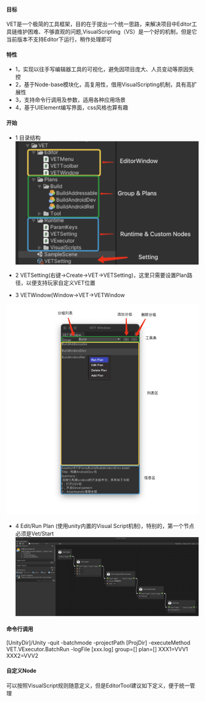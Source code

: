 #### 目标
VET是一个极简的工具框架，目的在于提出一个统一思路，来解决项目中Editor工具链维护困难、不够直观的问题,VisualScripting（VS）是一个好的机制，但是它当前版本不支持Editor下运行，稍作处理即可

#### 特性
- 1，实现以往手写编辑器工具的可视化，避免因项目庞大、人员变动等原因失控
- 2，基于Node-base模块化，高复用性，借用VisualScripting机制，具有高扩展性
- 3，支持命令行调用及参数，适用各种应用场景
- 4，基于UIElement编写界面，css风格也算有趣

#### 开始
- 1 目录结构
![image](https://raw.githubusercontent.com/kyochow/visual_editor_tool/main/Misc/DIR.png)

- 2 VETSetting(右键->Create->VET->VETSetting)，这里只需要设置Plan路径，以便支持玩家自定义VET位置


- 3 VETWindow(Window->VET->VETWindow

![image](https://raw.githubusercontent.com/kyochow/visual_editor_tool/main/Misc/VETWindow.png)

- 4 Edit/Run Plan (使用unity内置的Visual Script机制)，特别的，第一个节点必须是Vet/Start
![image](https://raw.githubusercontent.com/kyochow/visual_editor_tool/main/Misc/Graph.png)


#### 命令行调用

[UnityDir]/Unity -quit -batchmode -projectPath [ProjDir] -executeMethod VET.VExecutor.BatchRun -logFile [xxx.log] group=[] plan=[]  XXX1=VVV1 XXX2=VVV2

#### 自定义Node
可以按照VisualScript规则随意定义，但是EditorTool建议如下定义，便于统一管理
